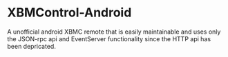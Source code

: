 XBMControl-Android
==================

A unofficial android XBMC remote that is easily maintainable and uses only the JSON-rpc api and EventServer functionality since the HTTP api has been depricated.